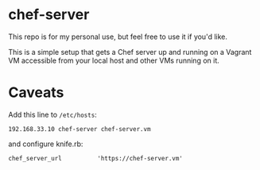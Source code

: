 chef-server
===========

This repo is for my personal use, but feel free to use it if you'd like.

This is a simple setup that gets a Chef server up and running on a Vagrant VM accessible from your local host and other VMs running on it.

Caveats
=======

Add this line to `/etc/hosts`:

    192.168.33.10 chef-server chef-server.vm

and configure knife.rb:

    chef_server_url          'https://chef-server.vm'
